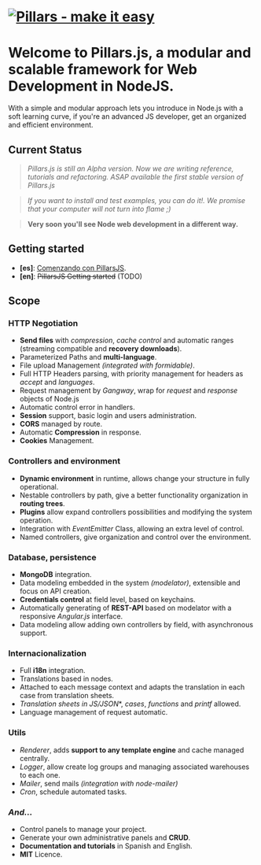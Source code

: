 # [![Pillars - make it easy ](http://pillarsjs.com/logo.png)](http://pillarsjs.com/)

# Welcome to **Pillars.js**, a modular and scalable framework for Web Development in NodeJS.

With a simple and modular approach lets you introduce in Node.js with a soft learning curve, if you're an advanced JS developer, get an organized and efficient environment. 

## Current Status

> *Pillars.js is still an Alpha version. Now we are writing reference, tutorials and refactoring.*
> *ASAP available the first stable version of Pillars.js*

> *If you want to install and test examples, you can do it!. We promise that your computer will not turn into flame ;)*

> **Very soon you'll see Node web development in a different way.**

## Getting started

 - **[es]**: [Comenzando con PillarsJS](https://github.com/bifuer/pillars/wiki/Comenzando-con-Pillars.js).
 - **[en]**: ~~PillarsJS Getting started~~ (TODO)


## Scope

### **HTTP Negotiation**
  - **Send files** with *compression*, *cache control* and automatic ranges (streaming compatible and **recovery downloads**).
  - Parameterized Paths and **multi-language**.
  - File upload Management *(integrated with formidable)*.
  - Full HTTP Headers parsing, with priority management for headers as *accept* and *languages*.
  - Request management by *Gangway*, wrap for *request* and *response* objects of Node.js 
  - Automatic control error in handlers.
  - **Session** support, basic login and users administration.
  - **CORS** managed by route.
  - Automatic **Compression** in response.
  - **Cookies** Management.

### **Controllers and environment**
  - **Dynamic environment** in runtime, allows change your structure in fully operational.
  - Nestable controllers by path, give a better functionality organization in **routing trees**.
  - **Plugins** allow expand controllers possibilities and modifying the system operation.
  - Integration with *EventEmitter* Class, allowing an extra level of control.
  - Named controllers, give organization and control over the environment.

### **Database, persistence**
  - **MongoDB** integration.
  - Data modeling embedded in the system *(modelator)*, extensible and focus on API creation.
  - **Credentials control** at field level, based on keychains. 
  - Automatically generating of **REST-API** based on modelator with a responsive *Angular.js* interface.
  - Data modeling allow adding own controllers by field, with asynchronous support.

### **Internacionalization**
  - Full **i18n** integration.
  - Translations based in nodes. 
  - Attached to each message context and adapts the translation in each case from translation sheets.
  - *Translation sheets in JS/JSON**, *cases*, *functions* and *printf* allowed.
  - Language management of request automatic.

### **Utils**
  - *Renderer*, adds **support to any template engine** and cache managed centrally.
  - *Logger*, allow create log groups and managing associated warehouses to each one.
  - *Mailer*, send mails *(integration with node-mailer)*
  - *Cron*, schedule automated tasks.

### _**And...**_
  - Control panels to manage your project.
  - Generate your own administrative panels and **CRUD**.
  - **Documentation and tutorials** in Spanish and English.
  - **MIT** Licence.

